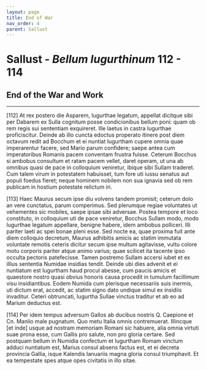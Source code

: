 ```yaml
---
layout: page
title: End of War
nav_order: 4
parent: Sallust
---
```


# Sallust - *Bellum Iugurthinum* 112 - 114

## End of the War and Work

---------------


[112] At rex postero die Asparem, Iugurthae legatum, appellat dicitque sibi per Dabarem ex Sulla cognitum posse condicionibus bellum poni: quam ob rem regis sui sententiam exquireret. Ille laetus in castra Iugurthae proficiscitur. Deinde ab illo cuncta edoctus properato itinere post diem octavum redit ad Bocchum et ei nuntiat Iugurtham cupere omnia quae imperarentur facere, sed Mario parum confidere; saepe antea cum imperatoribus Romanis pacem conventam frustra fuisse. Ceterum Bocchus si ambobus consultum et ratam pacem vellet, daret operam, ut una ab omnibus quasi de pace in colloquium veniretur, ibique sibi Sullam traderet. Cum talem virum in potestatem habuisset, tum fore uti iussu senatus aut populi foedus fieret; neque hominem nobilem non sua ignavia sed ob rem publicam in hostium potestate relictum iri. 


[113] Haec Maurus secum ipse diu volvens tandem promisit; ceterum dolo an vere cunctatus, parum comperimus. Sed plerumque regiae voluntates ut vehementes sic mobiles, saepe ipsae sibi adversae. Postea tempore et loco constituto, in colloquium uti de pace veniretur, Bocchus Sullam modo, modo Iugurthae legatum appellare, benigne habere, idem ambobus polliceri. Illi pariter laeti ac spei bonae pleni esse. Sed nocte ea, quae proxima fuit ante diem colloquio decretum, Maurus adhibitis amicis ac statim immutata voluntate remotis ceteris dicitur secum ipse multum agitavisse, vultu colore motu corporis pariter atque animo varius; quae scilicet ita tacente ipso occulta pectoris patefecisse. Tamen postremo Sullam accersi iubet et ex illius sententia Numidae insidias tendit. 
Deinde ubi dies advenit et ei nuntiatum est Iugurtham haud procul abesse, cum paucis amicis et quaestore nostro quasi obvius honoris causa procedit in tumulum facillimum visu insidiantibus. Eodem Numida cum plerisque necessariis suis inermis, uti dictum erat, accedit, ac statim signo dato undique simul ex insidiis invaditur. Ceteri obtruncati, Iugurtha Sullae vinctus traditur et ab eo ad Marium deductus est. 


[114] Per idem tempus adversum Gallos ab ducibus nostris Q. Caepione et Cn. Manlio male pugnatum. Quo metu Italia omnis contremuerat. Illincque [et inde] usque ad nostram memoriam Romani sic habuere, alia omnia virtuti suae prona esse, cum Gallis pro salute, non pro gloria certare. Sed postquam bellum in Numidia confectum et Iugurtham Romam vinctum adduci nuntiatum est, Marius consul absens factus est, et ei decreta provincia Gallia, isque Kalendis Ianuariis magna gloria consul triumphavit. Et ea tempestate spes atque opes civitatis in illo sitae. 
